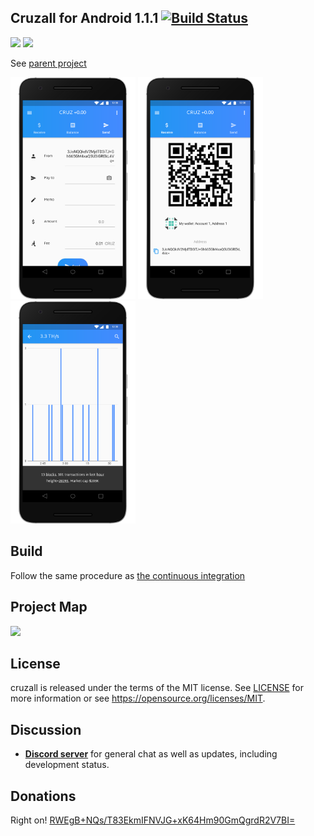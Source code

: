 ## Cruzall for Android 1.1.1 [![Build Status](https://travis-ci.org/GreenAppers/cruzall-android.svg?branch=master)](https://travis-ci.org/GreenAppers/cruzall-android)
<img width=128 src="https://www.greenappers.com/cruzall/en/assets/cruzbit.png" /> <img width=128 src="https://www.greenappers.com/cruzall/en/assets/icon.png" />

See [parent project](https://github.com/GreenAppers/cruzall)

<img width=200 src="assets/en/screenshot1.png" /> <img width=200 src="assets/en/screenshot2.png" /> <img width=200 src="assets/en/screenshot3.png" />

## Build
Follow the same procedure as [the continuous integration](https://github.com/GreenAppers/cruzall-android/blob/master/.travis.yml)

## Project Map
<img src="https://www.greenappers.com/cruzawl/diagram.svg" />

## License

cruzall is released under the terms of the MIT license. See [LICENSE](https://github.com/GreenAppers/cruzall-android/blob/master/LICENSE) for more information or see https://opensource.org/licenses/MIT.

## Discussion

* **[Discord server](https://discord.gg/MRrEHYw)** for general chat as well as updates, including development status.

## Donations

Right on!  [RWEgB+NQs/T83EkmIFNVJG+xK64Hm90GmQgrdR2V7BI=](https://www.cruzbase.com/#/address/RWEgB+NQs/T83EkmIFNVJG+xK64Hm90GmQgrdR2V7BI=)

